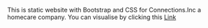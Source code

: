 This is static website with Bootstrap and CSS for Connections.Inc a homecare company.
You can visualise by clicking this [Link](https://yaszemmouri.github.io/connections/)



